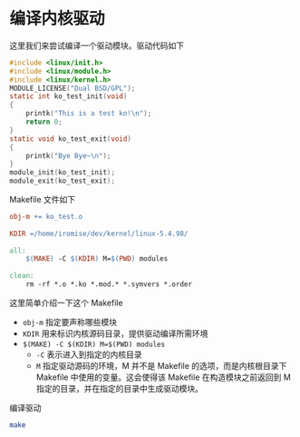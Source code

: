 # 编译内核驱动

这里我们来尝试编译一个驱动模块。驱动代码如下

```c
#include <linux/init.h>
#include <linux/module.h>
#include <linux/kernel.h>
MODULE_LICENSE("Dual BSD/GPL");
static int ko_test_init(void) 
{
    printk("This is a test ko!\n");
    return 0;
}
static void ko_test_exit(void) 
{
    printk("Bye Bye~\n");
}
module_init(ko_test_init);
module_exit(ko_test_exit);
```

Makefile 文件如下

```makefile
obj-m += ko_test.o
 
KDIR =/home/iromise/dev/kernel/linux-5.4.98/
 
all:
	$(MAKE) -C $(KDIR) M=$(PWD) modules
 
clean:
	rm -rf *.o *.ko *.mod.* *.symvers *.order
```

这里简单介绍一下这个 Makefile

- `obj-m` 指定要声称哪些模块
- `KDIR` 用来标识内核源码目录，提供驱动编译所需环境
- `$(MAKE) -C $(KDIR) M=$(PWD) modules`
    - `-C` 表示进入到指定的内核目录
    - `M` 指定驱动源码的环境，M 并不是 Makefile 的选项，而是内核根目录下 Makefile 中使用的变量。这会使得该 Makefile 在构造模块之前返回到 M 指定的目录，并在指定的目录中生成驱动模块。

编译驱动

```bash
make
```
